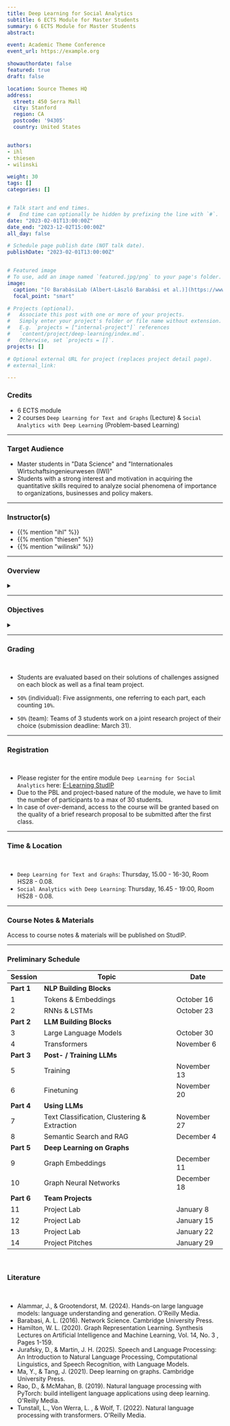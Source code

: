 ```yaml
---
title: Deep Learning for Social Analytics
subtitle: 6 ECTS Module for Master Students
summary: 6 ECTS Module for Master Students
abstract: 

event: Academic Theme Conference
event_url: https://example.org

showauthordate: false
featured: true
draft: false

location: Source Themes HQ
address:
  street: 450 Serra Mall
  city: Stanford
  region: CA
  postcode: '94305'
  country: United States


authors:
- ihl
- thiesen
- wilinski

weight: 30
tags: []
categories: []


# Talk start and end times.
#   End time can optionally be hidden by prefixing the line with `#`.
date: "2023-02-01T13:00:00Z"
date_end: "2023-12-02T15:00:00Z"
all_day: false

# Schedule page publish date (NOT talk date).
publishDate: "2023-02-01T13:00:00Z"


# Featured image
# To use, add an image named `featured.jpg/png` to your page's folder. 
image:
  caption: "[© BarabásiLab (Albert-László Barabási et al.)](https://www.barabasilab.com)"
  focal_point: "smart"

# Projects (optional).
#   Associate this post with one or more of your projects.
#   Simply enter your project's folder or file name without extension.
#   E.g. `projects = ["internal-project"]` references 
#   `content/project/deep-learning/index.md`.
#   Otherwise, set `projects = []`.
projects: []

# Optional external URL for project (replaces project detail page).
# external_link: 

---
```


### Credits

* 6 ECTS module
* 2 courses `Deep Learning for Text and Graphs` (Lecture) & `Social Analytics with Deep Learning` (Problem-based Learning)

***

### Target Audience

* Master students in "Data Science" and "Internationales Wirtschaftsingenieurwesen (IWI)"
* Students with a strong interest and motivation in acquiring the quantitative skills required to analyze social phenomena of importance to organizations, businesses and policy makers.

***

### Instructor(s)

* {{% mention "ihl" %}}
* {{% mention "thiesen" %}}
* {{% mention "wilinski" %}}

***

### Overview
<details class="description" close><summary data-close="Show" data-open="Hide"></summary>
<b>Social analytics</b> broadly refers to measuring, modeling, visualizing and interpreting interactions between actors (e.g. organizations, firms, employees, customers, users, scientists, citizens or politicians) and their connections with objects (e.g. topics, opinions, categories, concepts, products, or ideas). Data about these interactions and connections are available in ever greater detail and quantity from diverse digital sources, with social media platforms being just one of them.
<br><br>
The discource and debates about current societal issues can be monitored from digitized news archives. Organizations speak about their positioning and partners via their websites. Firms solicite feedback from customers via online forums and track their interactions with products. In diverse fields such as sports, culture, and art, as well as science, technology, and software development, dedicated online communities or (user-generated) data archives keep track of historical interactions and connections among actors and objects.
<br><br>
Tapping into these kinds of data sources for social analytics allows public and private decision makers, among other things, to work towards the following goals: (1) detecting emerging trends, (2) tracking prevailant opinions over time, (3) identifying influential actors, (4) understanding the diffusion of certain objects, (5) supporting or preventing certain social interactions, (6) finding matching collaboration partners, (7) discovering novel ideas, (8) gathering competitive intelligence, or (9) generating product recommendations.
<br><br>
Relevant data on interactions and connections among actors and objects is often embodied in text and/ or needs to be converted into graphs. Therefore, the course introduces the fundamentals and current state of machine learning for unstructured text and graph data. The course has a particular emphasis on recent advancements in deep learning architectures. Through lectures and coding labs using the deep learning framework PyTorch, students will learn the necessary skills to design, implement, and understand their own deep learning pipelines with respect to specific social analytics goals.
</details>

***

### Objectives

<details class="description" close><summary data-close="Show" data-open="Hide"></summary>

After completing this module, students will be able to:

* Understand and describe the role of social interactions and networks for the development of specific domains.
* Gather, pre-process and visualize social data.
* Understand and apply deep learning techniques to text and graph data.
* Engage in a complex analysis project to deliver concise and actionable insights.


</details>


***

### Grading

<br>

* Students are evaluated based on their solutions of challenges assigned on each block as well as a final team project.

* `50%` (individual): Five assignments, one referring to each part, each counting `10%`.
* `50%` (team): Teams of 3 students work on a joint research project of their choice (submission deadline: March 31).


***

### Registration

<br>

* Please register for the entire module `Deep Learning for Social Analytics` here: [E-Learning StudIP](https://e-learning.tuhh.de/studip/dispatch.php/course/details?sem_id=88a279968ec2fe8a72c13a3b56725a35&again=yes)
* Due to the PBL and project-based nature of the module, we have to limit the number of participants to a max of 30 students.
* In case of over-demand, access to the course will be granted based on the quality of a brief research proposal to be submitted after the first class.

***

### Time & Location

<br>

* `Deep Learning for Text and Graphs`: Thursday, 15.00 - 16-30, Room HS28 - 0.08.
* `Social Analytics with Deep Learning`: Thursday, 16.45 - 19:00, Room HS28 - 0.08.

***

### Course Notes & Materials

Access to course notes & materials will be published on StudIP.

***

### Preliminary Schedule


| Session | Topic | Date |
| --- | --- | --- |
| **Part 1** | **NLP Building Blocks** |  |
| 1 | Tokens & Embeddings | October 16 |
| 2 | RNNs & LSTMs | October 23 |
| **Part 2** | **LLM Building Blocks** |  |
| 3 | Large Language Models | October 30 |
| 4 | Transformers | November 6 |
| **Part 3** | **Post- / Training LLMs** |  |
| 5 | Training | November 13 |
| 6 | Finetuning | November 20 |
| **Part 4** | **Using LLMs** |  |
| 7 | Text Classification, Clustering & Extraction | November 27 |
| 8 | Semantic Search and RAG | December 4 |
| **Part 5** | **Deep Learning on Graphs** |  |
| 9 | Graph Embeddings | December 11 |
| 10 | Graph Neural Networks | December 18 |
| **Part 6** | **Team Projects** |  |
| 11 | Project Lab | January 8 |
| 12 | Project Lab | January 15 |
| 13 | Project Lab | January 22 |
| 14 | Project Pitches | January 29 |

<br>



### Literature

<br>

* Alammar, J., & Grootendorst, M. (2024). Hands-on large language models: language understanding and generation. O'Reilly Media.
* Barabasi, A. L. (2016). Network Science. Cambridge University Press.
* Hamilton, W. L. (2020). Graph Representation Learning. Synthesis Lectures on Artificial Intelligence and Machine Learning, Vol. 14, No. 3 , Pages 1-159. 
* Jurafsky, D., & Martin, J. H. (2025). Speech and Language Processing: An Introduction to Natural Language Processing, Computational Linguistics, and Speech Recognition, with Language Models.
* Ma, Y., & Tang, J. (2021). Deep learning on graphs. Cambridge University Press.
* Rao, D., & McMahan, B. (2019). Natural language processing with PyTorch: build intelligent language applications using deep learning. O'Reilly Media.
* Tunstall, L., Von Werra, L. , & Wolf, T. (2022). Natural language processing with transformers. O'Reilly Media.


